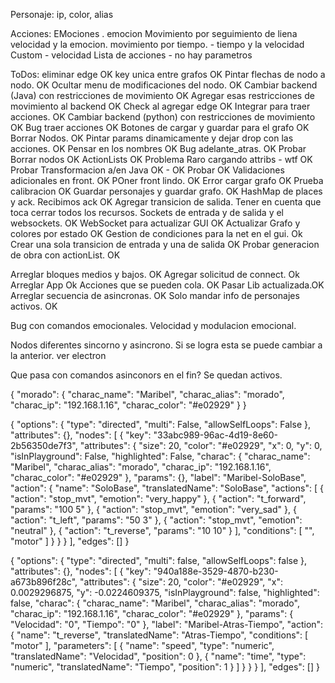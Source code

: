 Personaje: ip, color, alias

Acciones:
EMociones . emocion
Movimiento por seguimiento de liena velocidad y la emocion.
movimiento por tiempo. - tiempo y la velocidad
Custom - velocidad
Lista de acciones - no hay parametros

ToDos:
eliminar edge OK
key unica entre grafos OK
Pintar flechas de nodo a nodo. OK
Ocultar menu de modificaciones del nodo. OK
Cambiar backend (Java) con restricciones de movimiento OK
Agregar esas restricciones de movimiento al backend OK
Check al agregar edge  OK
Integrar para traer acciones. OK
Cambiar backend (python) con restricciones de movimiento OK
Bug traer acciones OK
Botones de cargar y guardar para el grafo OK
Borrar Nodos. OK
Pintar params dinamicamente y dejar drop con las acciones. OK 
Pensar en los nombres OK
Bug adelante_atras. OK
Probar Borrar nodos OK
ActionLists OK
Problema Raro cargando attribs - wtf OK
Probar Transformacion a/en Java OK - OK
Probar OK
Validaciones adicionales en front. OK
POner front lindo. OK
Error cargar grafo OK
Prueba calibracion OK
Guardar personajes y guardar grafo. OK
HashMap de places y ack. Recibimos ack OK
Agregar transicion de salida. Tener en cuenta que toca cerrar todos los recursos. Sockets de entrada y de salida y el websockets. OK
WebSocket para actualizar GUI OK
Actualizar Grafo y colores por estado OK 
Gestion de condiciones para la net en el gui. Ok
Crear una sola transicion de entrada y una de salida OK
Probar generacion de obra con actionList. OK

Arreglar bloques medios y bajos. OK
Agregar solicitud de connect. Ok
Arreglar App Ok
Acciones que se pueden cola. OK
Pasar Lib actualizada.OK
Arreglar secuencia de asincronas. OK
Solo mandar info de personajes activos. OK

Bug con comandos emocionales. Velocidad y modulacion emocional.

Nodos diferentes sincorno y asincrono. Si se logra esta se puede cambiar a la anterior.
ver electron

Que pasa con comandos asinconors en el fin? Se quedan activos. 


{
    "morado": {
        "charac_name": "Maribel",
        "charac_alias": "morado",
        "charac_ip": "192.168.1.16",
        "charac_color": "#e02929"
    }
}

{
    "options": {
        "type": "directed",
        "multi": False,
        "allowSelfLoops": False
    },
    "attributes": {},
    "nodes": [
        {
            "key": "33abc989-96ac-4d19-8e60-2b56350de7f3",
            "attributes": {
                "size": 20,
                "color": "#e02929",
                "x": 0,
                "y": 0,
                "isInPlayground": False,
                "highlighted": False,
                "charac": {
                    "charac_name": "Maribel",
                    "charac_alias": "morado",
                    "charac_ip": "192.168.1.16",
                    "charac_color": "#e02929"
                },
                "params": {},
                "label": "Maribel-SoloBase",
                "action": {
                    "name": "SoloBase",
                    "translatedName": "SoloBase",
                    "actions": [
                        {
                            "action": "stop_mvt",
                            "emotion": "very_happy"
                        },
                        {
                            "action": "t_forward",
                            "params": "100 5"
                        },
                        {
                            "action": "stop_mvt",
                            "emotion": "very_sad"
                        },
                        {
                            "action": "t_left",
                            "params": "50 3"
                        },
                        {
                            "action": "stop_mvt",
                            "emotion": "neutral"
                        },
                        {
                            "action": "t_reverse",
                            "params": "10 10"
                        }
                    ],
                    "conditions": [
                        "",
                        "motor"
                    ]
                }
            }
        }
    ],
    "edges": []
}




{
    "options": {
        "type": "directed",
        "multi": false,
        "allowSelfLoops": false
    },
    "attributes": {},
    "nodes": [
        {
            "key": "940a188e-3529-4870-b230-a673b896f28c",
            "attributes": {
                "size": 20,
                "color": "#e02929",
                "x": 0.0029296875,
                "y": -0.0224609375,
                "isInPlayground": false,
                "highlighted": false,
                "charac": {
                    "charac_name": "Maribel",
                    "charac_alias": "morado",
                    "charac_ip": "192.168.1.16",
                    "charac_color": "#e02929"
                },
                "params": {
                    "Velocidad": "0",
                    "Tiempo": "0"
                },
                "label": "Maribel-Atras-Tiempo",
                "action": {
                    "name": "t_reverse",
                    "translatedName": "Atras-Tiempo",
                    "conditions": [
                        "motor"
                    ],
                    "parameters": [
                        {
                            "name": "speed",
                            "type": "numeric",
                            "translatedName": "Velocidad",
                            "position": 0
                        },
                        {
                            "name": "time",
                            "type": "numeric",
                            "translatedName": "Tiempo",
                            "position": 1
                        }
                    ]
                }
            }
        }
    ],
    "edges": []
}